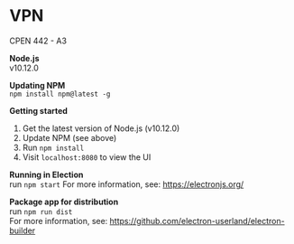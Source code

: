 # VPN
CPEN 442 - A3

**Node.js**  
v10.12.0

**Updating NPM**  
`npm install npm@latest -g`

**Getting started**  
1. Get the latest version of Node.js (v10.12.0)
2. Update NPM (see above)
3. Run `npm install`
4. Visit `localhost:8080` to view the UI

**Running in Election**  
run `npm start`
For more information, see: https://electronjs.org/
  
**Package app for distribution**  
run `npm run dist`  
For more information, see: https://github.com/electron-userland/electron-builder